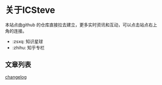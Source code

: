 # 关于ICSteve

本站点由github 的仓库直接拉去建立，更多实时资讯和互动，可以点击站点右上角的连接。

- :zsxq: 知识星球
- :zhihu: 知乎专栏

## 文章列表

[changelog](CHANGELOG.md ':include')
